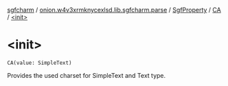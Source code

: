 [sgfcharm](../../../index.md) / [onion.w4v3xrmknycexlsd.lib.sgfcharm.parse](../../index.md) / [SgfProperty](../index.md) / [CA](index.md) / [&lt;init&gt;](./-init-.md)

# &lt;init&gt;

`CA(value: SimpleText)`

Provides the used charset for SimpleText and Text type.

